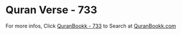 # Quran Verse - 733 

For more infos, Click [QuranBookk - 733](https://www.quranbookk.com/quran/search?q=733) to Search at [QuranBookk.com](http://quranbookk.com/)